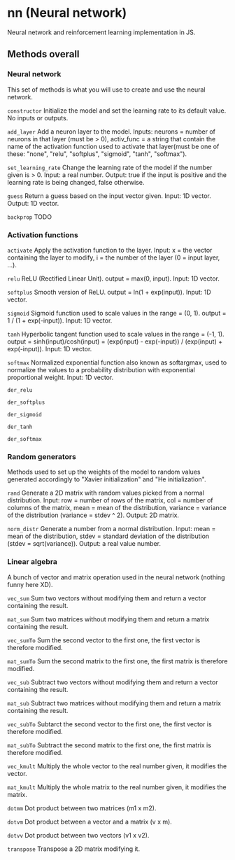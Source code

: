 # nn (Neural network)
Neural network and reinforcement learning implementation in JS.

## Methods overall
### Neural network
This set of methods is what you will use to create and use the neural network.

```constructor``` Initialize the model and set the learning rate to its default value. No inputs or outputs.

```add_layer``` Add a neuron layer to the model. Inputs: neurons = number of neurons in that layer (must be > 0), activ_func = a string that contain the name of the activation function used to activate that layer(must be one of these: "none", "relu", "softplus", "sigmoid", "tanh", "softmax"). 

```set_learning_rate``` Change the learning rate of the model if the number given is > 0. Input: a real number. Output: true if the input is positive and the learning rate is being changed, false otherwise.

```guess``` Return a guess based on the input vector given. Input: 1D vector. Output: 1D vector.

```backprop``` TODO

### Activation functions
```activate``` Apply the activation function to the layer. Input: x = the vector containing the layer to modify, i = the number of the layer (0 = input layer, ...).

```relu``` ReLU (Rectified Linear Unit). output = max(0, input). Input: 1D vector.

```softplus``` Smooth version of ReLU. output = ln(1 + exp(input)). Input: 1D vector.

```sigmoid``` Sigmoid function used to scale values in the range = (0, 1). output = 1 / (1 + exp(-input)). Input: 1D vector.

```tanh``` Hyperbolic tangent function used to scale values in the range = (-1, 1). output = sinh(input)/cosh(input) = (exp(input) - exp(-input)) / (exp(input) + exp(-input)). Input: 1D vector.

```softmax``` Normalized exponential function also known as softargmax, used to normalize the values to a probability distribution with exponential proportional weight. Input: 1D vector.

```der_relu```

```der_softplus```

```der_sigmoid```

```der_tanh```

```der_softmax```

### Random generators
Methods used to set up the weights of the model to random values generated accordingly to "Xavier initialization" and "He initialization".

```rand``` Generate a 2D matrix with random values picked from a normal distribution. Input: row = number of rows of the matrix, col = number of columns of the matrix, mean = mean of the distribution, variance = variance of the distribution (variance = stdev ^ 2). Output: 2D matrix.

```norm_distr``` Generate a number from a normal distribution. Input: mean = mean of the distribution, stdev = standard deviation of the distribution (stdev = sqrt(variance)). Output: a real value number.

### Linear algebra
A bunch of vector and matrix operation used in the neural network (nothing funny here XD).

```vec_sum``` Sum two vectors without modifying them and return a vector containing the result.

```mat_sum``` Sum two matrices without modifying them and return a matrix containing the result.

```vec_sumTo``` Sum the second vector to the first one, the first vector is therefore modified.

```mat_sumTo``` Sum the second matrix to the first one, the first matrix is therefore modified.

```vec_sub``` Subtract two vectors without modifying them and return a vector containing the result.

```mat_sub``` Subtract two matrices without modifying them and return a matrix containing the result.

```vec_subTo``` Subtarct the second vector to the first one, the first vector is therefore modified.

```mat_subTo``` Subtract the second matrix to the first one, the first matrix is therefore modified.

```vec_kmult``` Multiply the whole vector to the real number given, it modifies the vector.

```mat_kmult``` Multiply the whole matrix to the real number given, it modifies the matrix.

```dotmm``` Dot product between two matrices (m1 x m2).

```dotvm``` Dot product between a vector and a matrix (v x m).

```dotvv``` Dot product between two vectors (v1 x v2).

```transpose``` Transpose a 2D matrix modifying it.

